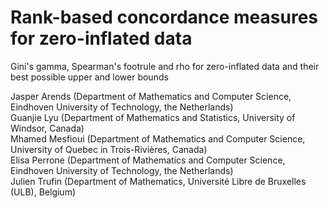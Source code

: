 # Rank-based concordance measures for zero-inflated data
Gini's gamma, Spearman's footrule and rho for zero-inflated data and their best possible upper and lower bounds


Jasper Arends (Department of Mathematics and Computer Science, Eindhoven University of Technology, the Netherlands)<br/>
Guanjie Lyu (Department of Mathematics and Statistics, University of Windsor, Canada)<br/>
Mhamed Mesfioui (Department of Mathematics and Computer Science, University of Quebec in Trois-Rivières, Canada)<br/>
Elisa Perrone (Department of Mathematics and Computer Science, Eindhoven University of Technology, the Netherlands)<br/>
Julien Trufin (Department of Mathematics, Université Libre de Bruxelles (ULB), Belgium)
